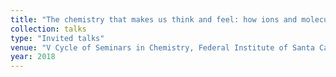 ```yaml
---
title: "The chemistry that makes us think and feel: how ions and molecules control our behavior"
collection: talks
type: "Invited talks"
venue: "V Cycle of Seminars in Chemistry, Federal Institute of Santa Catarina for Science, Technology and Education, Brazil"
year: 2018
---
```

